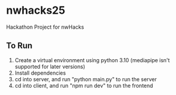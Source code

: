 # nwhacks25
Hackathon Project for nwHacks

## To Run
1. Create a virtual environment using python 3.10 (mediapipe isn't supported for later versions)
2. Install dependencies
3. cd into server, and run "python main.py" to run the server
4. cd into client, and run "npm run dev" to run the frontend
